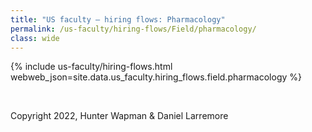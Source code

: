 ```yaml
---
title: "US faculty — hiring flows: Pharmacology"
permalink: /us-faculty/hiring-flows/Field/pharmacology/
class: wide
---
```


{% include us-faculty/hiring-flows.html webweb_json=site.data.us_faculty.hiring_flows.field.pharmacology %}

<br>

Copyright 2022, Hunter Wapman & Daniel Larremore